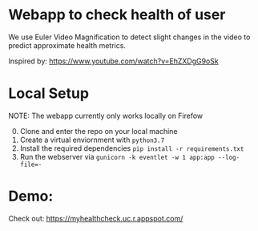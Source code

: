 # Webapp to check health of user
We use Euler Video Magnification to detect slight changes in the video to predict approximate health metrics.  

Inspired by: https://www.youtube.com/watch?v=EhZXDgG9oSk

# Local Setup

NOTE: The webapp currently only works locally on Firefow

0. Clone and enter the repo on your local machine
1. Create a virtual enviornment with `python3.7`
2. Install the required dependencies `pip install -r requirements.txt`
4. Run the webserver via `gunicorn -k eventlet -w 1 app:app --log-file=-`

# Demo:
Check out: https://myhealthcheck.uc.r.appspot.com/